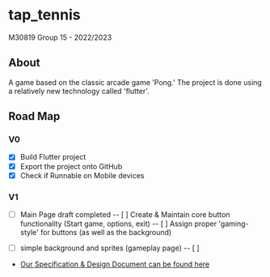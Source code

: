 # tap_tennis

M30819
Group 15 - 2022/2023

## About
A game based on the classic arcade game 'Pong.'
The project is done using a relatively new technology called 'flutter'.

## Road Map

### V0

- [x] Build Flutter project
- [x] Export the project onto GitHub
- [x] Check if Runnable on Mobile devices 

### V1

- [ ] Main Page draft completed
      -- [ ] Create & Maintain core button functionality (Start game, options, exit)
      -- [ ] Assign proper 'gaming-style' for buttons (as well as the background)
- [ ] simple background and sprites (gameplay page)
      -- [ ] 


- [Our Specification & Design Document can be found here](https://portdotacdotuk-my.sharepoint.com/:b:/g/personal/up2052662_port_ac_uk/EWcdtofwmI9Klo27rd-pHp4BktES1mLWkKIyemtzY7tT0w?e=9GwPfd)


